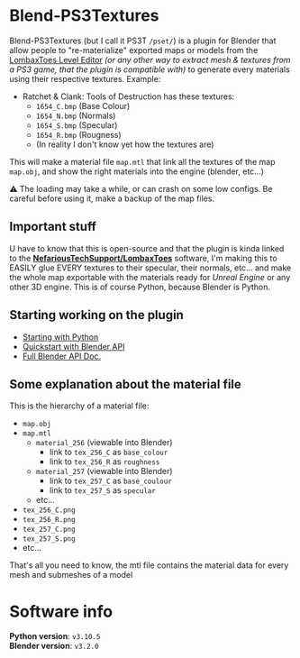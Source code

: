 # Blend-PS3Textures
Blend-PS3Textures (but I call it PS3T `/pset/`) is a plugin for Blender that allow people to "re-materialize" exported maps or models from the [LombaxToes Level Editor](https://github.com/NefariousTechSupport/LombaxToes) *(or any other way to extract mesh & textures from a PS3 game, that the plugin is compatible with)* to generate every materials using their respective textures. Example:
- Ratchet & Clank: Tools of Destruction has these textures: 
  - `1654_C.bmp` (Base Colour)
  - `1654_N.bmp` (Normals)
  - `1654_S.bmp` (Specular)
  - `1654_R.bmp` (Rougness)
  - (In reality I don't know yet how the textures are)  

This will make a material file `map.mtl` that link all the textures of the map `map.obj`, and show the right materials into the engine (blender, etc...)  

⚠ The loading may take a while, or can crash on some low configs. Be careful before using it, make a backup of the map files.

## Important stuff
U have to know that this is open-source and that the plugin is kinda linked to the **[NefariousTechSupport/LombaxToes](https://github.com/NefariousTechSupport/LombaxToes)** software, I'm making this to EASILY glue EVERY textures to their specular, their normals, etc... and make the whole map exportable with the materials ready for *Unreal Engine* or any other 3D engine.
This is of course Python, because Blender is Python.

## Starting working on the plugin

* [Starting with Python](https://www.python.org/about/gettingstarted/)
* [Quickstart with Blender API](https://docs.blender.org/api/current/info_quickstart.html)
* [Full Blender API Doc.](https://docs.blender.org/api/current/)

## Some explanation about the material file
This is the hierarchy of a material file:
- `map.obj`
- `map.mtl`
  - `material_256` (viewable into Blender)
    - link to `tex_256_C` as `base_colour`
    - link to `tex_256_R` as `roughness`
  - `material_257` (viewable into Blender)
    - link to `tex_257_C` as `base_coulour`
    - link to `tex_257_S` as `specular`
  - etc...
- `tex_256_C.png`
- `tex_256_R.png`
- `tex_257_C.png`
- `tex_257_S.png`
- etc...  

That's all you need to know, the mtl file contains the material data for every mesh and submeshes of a model

# Software info
**Python version**: `v3.10.5`  
**Blender version**: `v3.2.0`  
